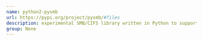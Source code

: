 ```yaml
---
name: python2-pysmb
url: https://pypi.org/project/pysmb/#files
description: experimental SMB/CIFS library written in Python to support file sharing between Windows and Linux machines. URL : https://pypi.org/project/pysmb/#files Groups : None
group: None
---
```

